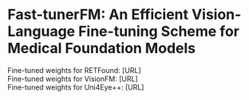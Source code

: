 # Fast-tunerFM: An Efficient Vision-Language Fine-tuning Scheme for Medical Foundation Models

Fine-tuned weights for RETFound: [URL]  
Fine-tuned weights for VisionFM: [URL]  
Fine-tuned weights for Uni4Eye++: [URL]  
